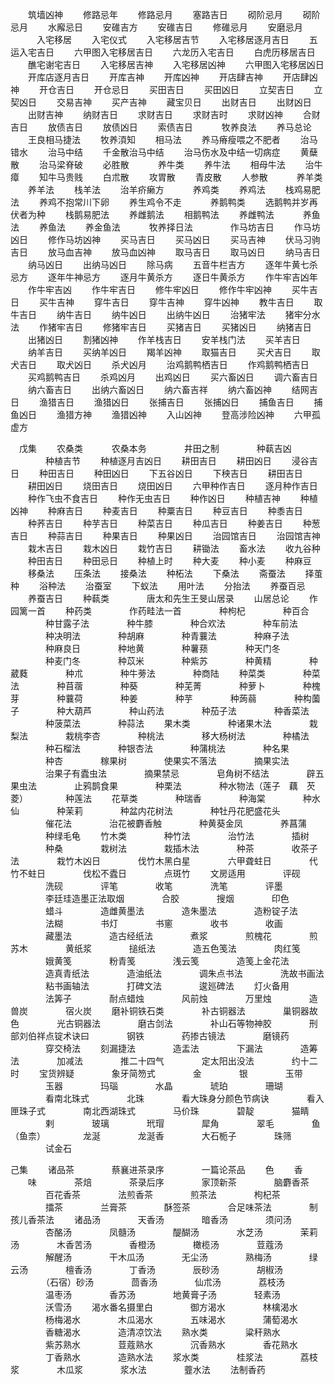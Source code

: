 <!-- { "loadSidebar": true } -->
　　筑墙凶神
　　修路忌年
　　修路忌月
　　塞路吉日
　　砌阶忌月
　　砌阶忌月
　　水廨忌日
　　安碓吉方
　　安碓吉日
　　修碓忌月
　　安磨忌月
　　　入宅移居
　　入宅仪式
　　入宅移居吉节
　　入宅移居逐月吉日
　　五运入宅吉日
　　六甲图入宅移居吉日
　　六龙历入宅吉日
　　白虎历移居吉日
　　醮宅谢宅吉日
　　入宅移居吉神
　　入宅移居凶神
　　六甲图入宅移居凶日
　　开库店逐月吉日
　　开库吉神
　　开库凶神
　　开店肆吉神
　　开店肆凶神
　　开仓吉日
　　开仓忌日
　　买田吉日
　　买田凶日
　　立契吉日
　　立契凶日
　　交易吉神
　　买产吉神
　　藏宝贝日
　　出财吉日
　　出财凶日
　　出财吉神
　　纳财吉日
　　求财吉日
　　求财吉时
　　求财凶神
　　合财吉日
　　放债吉日
　　放债凶日
　　索债吉日
　　　牧养良法
　　养马总论
　　王良相马捷法
　　牧养湏知
　　相马法
　　养马瘠瘦喂之不肥者
　　治马错水
　　治马中结
　　千金散治马中结
　　治马伤水及中结一切病症
　　黄蘖散
　　治马梁脊破
　　必胜散
　　　养牛类
　　养牛法
　　相母牛法
　　治牛瘴
　　知牛马贵贱
　　白朮散
　　攻胃散
　　青皮散
　　人参散
　　　养羊类
　　养羊法
　　栈羊法
　　治羊疥癞方
　　　养鸡类
　　养鸡法
　　栈鸡易肥法
　　养鸡不抱常川下卵
　　养生鸡令不走
　　　养鹅鸭类
　　选鹅鸭并岁再伏者为种
　　栈鹅易肥法
　　养雌鹅法
　　相鹅鸭法
　　养雌鸭法
　　　养鱼法
　　养鱼法
　　养金鱼法
　　　牧养择日法
　　　　作马坊吉日
　　作马坊凶日
　　修作马坊凶神
　　买马吉日
　　买马凶日
　　买马吉神
　　伏马习驹吉日
　　放马血吉神
　　放马血凶神
　　取马吉日
　　取马凶日
　　纳马吉日
　　纳马凶日
　　出纳马凶日
　　除马病
　　五音牛栏吉方
　　逐年牛黄七杀忌方
　　逐年牛神忌方
　　逐月牛黄杀方
　　逐日牛黄杀方
　　作牛牢吉凶年
　　作牛牢吉凶
　　作牛牢吉日
　　修牛牢凶日
　　修作牛牢凶神
　　买牛吉日
　　买牛吉神
　　穿牛吉日
　　穿牛吉神
　　穿牛凶神
　　教牛吉日
　　取牛吉日
　　纳牛吉日
　　纳牛凶日
　　出纳牛凶日
　　治猪牢法
　　猪牢分水法
　　作猪牢吉日
　　修猪牢吉日
　　买猪吉日
　　买猪凶日
　　纳猪吉日
　　出猪凶日
　　割猪凶神
　　作羊栈吉日
　　安羊栈门法
　　买羊吉日
　　纳羊吉日
　　买纳羊凶日
　　羯羊凶神
　　取猫吉日
　　买犬吉日
　　取犬吉日
　　取犬凶日
　　杀犬凶月
　　治鸡鹅鸭栖吉日
　　作鸡鹅鸭栖吉日
　　买鸡鹅鸭吉日
　　杀鸡凶月
　　出鸡凶日
　　买六畜凶日
　　调六畜吉日
　　纳六畜吉日
　　出纳六畜凶日
　　纳六畜吉祥
　　纳六畜凶神
　　结网吉日
　　渔猎吉日
　　渔猎凶日
　　张捕吉日
　　张捕凶日
　　捕鱼吉日
　　捕鱼凶日
　　渔猎方神
　　渔猎凶神
　　入山凶神
　　登高涉险凶神
　　六甲孤虚方

　戊集
　　农桑类
　　　农桑本务
　　　　井田之制
　　　　种蓻吉凶
　　　　种植吉节
　　种植逐月吉凶日
　　耕田吉日
　　耕田凶日
　　浸谷吉日
　　种田吉日
　　种田凶日
　　下五谷凶日
　　下秧吉日
　　耕田吉日
　　耕田凶日
　　烧田吉日
　　烧田凶日
　　六甲种作吉日
　　逐月种作吉日
　　种作飞虫不食吉日
　　种作无虫吉日
　　种作凶日
　　种植吉神
　　种植凶神
　　种麻吉日
　　种麦吉日
　　种粟吉日
　　种豆吉日
　　种黍吉日
　　种荞吉日
　　种芋吉日
　　种菜吉日
　　种瓜吉日
　　种姜吉日
　　种葱吉日
　　种蒜吉日
　　种果吉日
　　种果凶日
　　治园馆吉日
　　治园馆吉神
　　栽木吉日
　　栽木凶日
　　栽竹吉日
　　耕锄法
　　畜水法
　　收九谷种
　　种田吉日
　　种田忌日
　　种植上时
　　种大麦
　　种小麦
　　种麻豆
　　移桑法
　　压条法
　　接桑法
　　种柘法
　　下桑法
　　斋蚕法
　　择茧种
　　浴种法
　　治蚕室
　　下蚁法
　　用叶法
　　分抬法
　　养蚕百忌
　　养蚕吉日
　　种蓻类
　　　　唐太和先生王旻山居录
　　山居总论
　　作园篱一首
　　种药类
　　　　作药畦法一首
　　　　种枸杞
　　　　种百合
　　　　种甘露子法
　　　　种牛膝
　　　　种合欢法
　　　　种车前法
　　　　种决明法
　　　　种胡麻
　　　　种青蘘法
　　　　种麻子法
　　　　种麻良日
　　　　种地黄
　　　　种薯蓣
　　　　种天门冬
　　　　种麦门冬
　　　　种苡米
　　　　种紫苏
　　　　种黄精
　　　　种葳蕤
　　　　种朮
　　　　种牛蒡法
　　　　种商陆
　　种菜类
　　　　种菜法
　　　　种苜蓿
　　　　种葵
　　　　种芜菁
　　　　种萝卜
　　　　种槐芽
　　　　种蘘荷
　　　　种姜
　　　　种芋
　　　　种蒟蒻
　　　　种构薗子
　　　　种大葫芦
　　　　种山药法
　　　　种茄子法
　　　　种香菜法
　　　　种菠菜法
　　　　种蒜法
　　果木类
　　　　种诸果木法
　　　　栽梨法
　　　　栽桃李杏
　　　　种桃法
　　　　移大杨树法
　　　　种橘法
　　　　种石榴法
　　　　种银杏法
　　　　种蒲桃法
　　　　种名果
　　　　种杏
　　　　稼果树
　　　　使果实不落法
　　　　摘果实法
　　　　治果子有蠹虫法
　　　　摘果禁忌
　　　　皂角树不结法
　　　　辟五果虫法
　　　　止鸦鹊食果
　　　　种栗法
　　　　种水物法（莲子　藕　芡　菱）
　　　　种莲法
　　花草类
　　　　种瑞香
　　　　种海棠
　　　　种水仙
　　　　种茉莉
　　　　种盆内花树法
　　　　种牡丹花肥盛花头
　　　　催花法
　　　　治花被麝香触
　　　　种黄葵金凤
　　　　养菖蒲
　　　　种绿毛龟
　　竹木类
　　　　种竹法
　　　　治竹法
　　　　插树
　　　　种桑
　　　　栽树法
　　　　栽插木法
　　　　种茶
　　　　收茶子法
　　　　栽竹木凶日
　　　　伐竹木黑白星
　　　　六甲聋蛀日
　　　　代竹不蛀日
　　　　伐松不蠹日
　　　　点斑竹
　　文房适用
　　　　评砚
　　　　洗砚
　　　　评笔
　　　　收笔
　　　　洗笔
　　　　评墨
　　　　李廷珪造墨正法取烟
　　　　合胶
　　　　搜烟
　　　　印色
　　　　蜡斗
　　　　造雌黄墨法
　　　　造朱墨法
　　　　造粉锭子法
　　　　法糊
　　　　书灯
　　　　书窻
　　　　收书
　　　　收画
　　　　藏墨法
　　　　造古经纸法
　　　　煮浆
　　　　煎槐花
　　　　煎苏木
　　　　黄纸浆
　　　　搥纸法
　　　　造五色笺法
　　　　肉红笺
　　　　娥黄笺
　　　　粉青笺
　　　　浅云笺
　　　　造笺上金花法
　　　　造真青纸法
　　　　造油纸法
　　　　调朱点书法
　　　　洗故书画法
　　　　粘书画轴法
　　　　打碑文法
　　　　逡廵碑法
　　灯火备用
　　　　法筭子
　　　　耐点蜡烛
　　　　风前烛
　　　　万里烛
　　　　造兽炭
　　　　宿火炭
　　磨补铜铁石类
　　　　补古铜器法
　　　　巢铜器故色
　　　　光古铜器法
　　　　磨古剑法
　　　　补山石等物神胶
　　　　刑部刘伯祥点锭术诀曰
　　　　钢铁
　　　　药掺古镜法
　　　　磨镜药
　　　　穿交椅法
　　刻漏捷法
　　　　造盂法
　　　　下漏法
　　　　造筹法
　　　　加减法
　　　　推二十四气
　　　　定太阳出没法
　　　　约十二时
　　宝货辨疑
　　　　象牙简笏式
　　　　金
　　　　银
　　　　玉带
　　　　玉器
　　　　玛瑙
　　　　水晶
　　　　琥珀
　　　　珊瑚
　　　　看南北珠式
　　　　北珠
　　　　看大珠身分颜色节病诀
　　　　看入匣珠子式
　　　　南北西湖珠式
　　　　马价珠
　　　　碧靛
　　　　猫睛
　　　　剌
　　　　玻璃
　　　　玳瑁
　　　　犀角
　　　　翠毛
　　　　鱼（鱼柰）
　　　　龙涎
　　　　龙涎香
　　　　大石栀子
　　　　珠筛
　　　　试金石

己集
　　诸品茶
　　　　蔡襄进茶录序
　　　　一篇论茶品
　　色
　　香
　　味
　　　　茶焙
　　　　茶录后序
　　　　家顶新茶
　　　　脑麝香茶
　　　　百花香茶
　　　　法煎香茶
　　　　煎茶法
　　　　枸杞茶
　　　　擂茶
　　　　兰膏茶
　　　　酥签茶
　　　　合足味茶法
　　　　制孩儿香茶法
　　诸品汤
　　　　天香汤
　　　　暗香汤
　　　　须问汤
　　　　杏酪汤
　　　　凤髓汤
　　　　醍醐汤
　　　　水芝汤
　　　　茉莉汤
　　　　木香苦汤
　　　　香橙汤
　　　　橄榄汤
　　　　荳蔻汤
　　　　解醒汤
　　　　干木瓜汤
　　　　无尘汤
　　　　熟梅汤
　　　　绿云汤
　　　　檀香汤
　　　　丁香汤
　　　　辰砂汤
　　　　胡椒汤
　　　　（石宿）砂汤
　　　　茴香汤
　　　　仙朮汤
　　　　荔枝汤
　　　　温枣汤
　　　　香苏汤
　　　　地黄膏子汤
　　　　轻素汤
　　　　沃雪汤
　　渴水番名摄里白
　　　　御方渴水
　　　　林檎渴水
　　　　杨梅渴水
　　　　木瓜渴水
　　　　五味渴水
　　　　蒲萄渴水
　　　　香糖渴水
　　　　造清凉饮法
　　熟水类
　　　　粱秆熟水
　　　　紫苏熟水
　　　　荳蔻熟水
　　　　沉香熟水
　　　　香花熟水
　　　　丁香熟水
　　　　造熟水法
　　浆水类
　　　　桂浆法
　　　　荔枝浆
　　　　木瓜浆
　　　　浆水法
　　　　虀水法
　　法制香药

